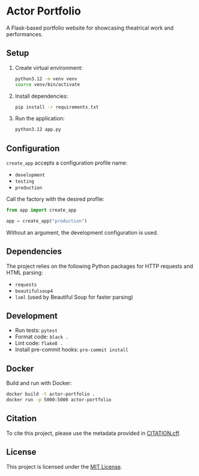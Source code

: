 # Actor Portfolio

A Flask-based portfolio website for showcasing theatrical work and performances.

## Setup

1. Create virtual environment:
   ```bash
   python3.12 -m venv venv
   source venv/bin/activate
   ```

2. Install dependencies:
   ```bash
   pip install -r requirements.txt
   ```

3. Run the application:
   ```bash
   python3.12 app.py
   ```

## Configuration

`create_app` accepts a configuration profile name:

- `development`
- `testing`
- `production`

Call the factory with the desired profile:

```python
from app import create_app

app = create_app("production")
```

Without an argument, the development configuration is used.

## Dependencies

The project relies on the following Python packages for HTTP requests and HTML parsing:

- `requests`
- `beautifulsoup4`
- `lxml` (used by Beautiful Soup for faster parsing)

## Development

- Run tests: `pytest`
- Format code: `black .`
- Lint code: `flake8 .`
- Install pre-commit hooks: `pre-commit install`

## Docker

Build and run with Docker:
```bash
docker build -t actor-portfolio .
docker run -p 5000:5000 actor-portfolio
```

## Citation

To cite this project, please use the metadata provided in [CITATION.cff](CITATION.cff).

## License

This project is licensed under the [MIT License](LICENSE).
